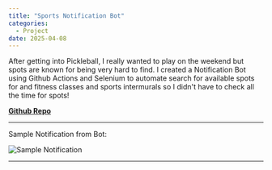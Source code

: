 ```yaml
---
title: "Sports Notification Bot"
categories:
  - Project
date: 2025-04-08
---
```

After getting into Pickleball, I really wanted to play on the weekend but spots are known for being very hard to find. I created a Notification Bot using Github Actions and Selenium to automate search for available spots for and fitness classes and sports intermurals so I didn't have to check all the time for spots!

**[Github Repo](https://github.com/DanielW21/Sports-Notification)**

---
Sample Notification from Bot:

<img src="{{ site.baseurl }}/assets/images/Posts/Notification-Bot/Notification.png" alt="Sample Notification" class="center-img">

---
